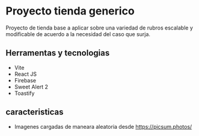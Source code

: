 
# Proyecto tienda generico
Proyecto de tienda base a aplicar sobre una variedad de rubros escalable y modificable de acuerdo a la necesidad del caso que surja.

## Herramentas y tecnologias
* Vite
* React JS
* Firebase
* Sweet Alert 2
* Toastify

## caracteristicas
* Imagenes cargadas de maneara aleatoria desde https://picsum.photos/